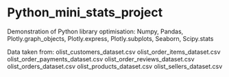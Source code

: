 # Python_mini_stats_project
Demonstration of Python library optimisation: Numpy, Pandas, Plotly.graph_objects, Plotly.express, Plotly.subplots, Seaborn, Scipy.stats

Data taken from:
olist_customers_dataset.csv
olist_order_items_dataset.csv
olist_order_payments_dataset.csv
olist_order_reviews_dataset.csv
olist_orders_dataset.csv
olist_products_dataset.csv
olist_sellers_dataset.csv
